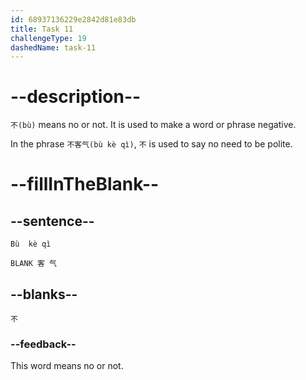 ```yaml
---
id: 68937136229e2842d81e83db
title: Task 11
challengeType: 19
dashedName: task-11
---
```


<!-- (Audio) B：不客气 -->

# --description--

`不(bù)` means no or not. It is used to make a word or phrase negative.

In the phrase `不客气(bù kè qì)`, `不` is used to say no need to be polite.

# --fillInTheBlank--

## --sentence--

 `Bù  kè qì`

`BLANK 客 气`

## --blanks--

`不`

### --feedback--

This word means no or not.
